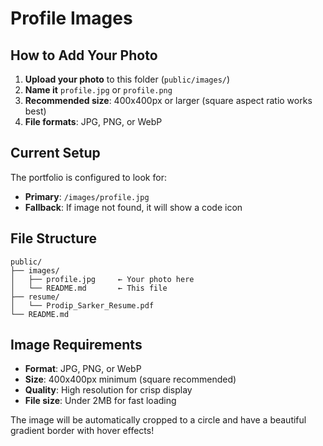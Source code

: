 # Profile Images

## How to Add Your Photo

1. **Upload your photo** to this folder (`public/images/`)
2. **Name it** `profile.jpg` or `profile.png`
3. **Recommended size**: 400x400px or larger (square aspect ratio works best)
4. **File formats**: JPG, PNG, or WebP

## Current Setup

The portfolio is configured to look for:
- **Primary**: `/images/profile.jpg`
- **Fallback**: If image not found, it will show a code icon

## File Structure

```
public/
├── images/
│   ├── profile.jpg     ← Your photo here
│   └── README.md       ← This file
├── resume/
│   └── Prodip_Sarker_Resume.pdf
└── README.md
```

## Image Requirements

- **Format**: JPG, PNG, or WebP
- **Size**: 400x400px minimum (square recommended)
- **Quality**: High resolution for crisp display
- **File size**: Under 2MB for fast loading

The image will be automatically cropped to a circle and have a beautiful gradient border with hover effects!

